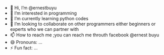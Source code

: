 - 👋 Hi, I’m @ernestbuyu
- 👀 I’m interested in programming
- 🌱 I’m currently learning python codes
- 💞️ I’m looking to collaborate on other programmers either beginners or experts who we can partner with
- 📫 How to reach me ;you can reach me throuth facebook @ernest buyu
- 😄 Pronouns: ...
- ⚡ Fun fact: ...

<!---
ernestbuyu/ernestbuyu is a ✨ special ✨ repository because its `README.md` (this file) appears on your GitHub profile.
You can click the Preview link to take a look at your changes.
--->
